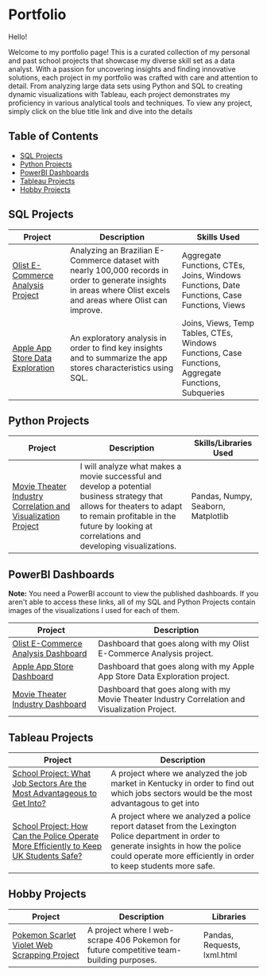# Portfolio
Hello!

Welcome to my portfolio page! This is a curated collection of my personal and past school projects that showcase my diverse skill set as a data analyst. With a passion for uncovering insights and finding innovative solutions, each project in my portfolio was crafted with care and attention to detail. From analyzing large data sets using Python and SQL to creating dynamic visualizations with Tableau, each project demonstrates my proficiency in various analytical tools and techniques. To view any project, simply click on the blue title link and dive into the details

## Table of Contents
* [SQL Projects](#sql-projects)
* [Python Projects](#python-projects)
* [PowerBI Dashboards](#powerbi-dashboards)
* [Tableau Projects](#tableau-projects)
* [Hobby Projects](#hobby-projects)

## SQL Projects

| Project                           | Description                                                                                                                                                                    | Skills Used                                                                                          |
|-----------------------------------|--------------------------------------------------------------------------------------------------------------------------------------------------------------------------------|-----------------------------------------------------------------------------------------------------|
| [Olist E-Commerce Analysis Project](https://github.com/Bdunning6/Olist-E-Commerce-Analysis/blob/main/README.md) | Analyzing an Brazilian E-Commerce dataset with nearly 100,000 records in order to generate insights in areas where Olist excels and areas where Olist can improve. | Aggregate Functions, CTEs, Joins, Windows Functions, Date Functions, Case Functions, Views          |
| [Apple App Store Data Exploration](https://github.com/Bdunning6/Apple-Store-SQL-Project)  | An exploratory analysis in order to find key insights and to summarize the app stores characteristics using SQL. | Joins, Views, Temp Tables, CTEs, Windows Functions, Case Functions, Aggregate Functions, Subqueries |

## Python Projects

| Project                                                      | Description                                                                                                                                                                                                           | Skills/Libraries Used              |
|--------------------------------------------------------------|-----------------------------------------------------------------------------------------------------------------------------------------------------------------------------------------------------------------------|------------------------------------|
| [Movie Theater Industry Correlation and Visualization Project](https://github.com/Bdunning6/Movie-Theater-Industry-Correlation-Project/blob/main/README.md) | I will analyze what makes a movie successful and develop a potential business strategy that allows for theaters to adapt to remain profitable in the future by looking at correlations and developing visualizations. | Pandas, Numpy, Seaborn, Matplotlib |

## PowerBI Dashboards

**Note:** You need a PowerBI account to view the published dashboards. If you aren't able to access these links, all of my SQL and Python Projects contain images of the visualizations I used for each of them.

| Project                             | Description                                                                                     |
|-------------------------------------|-------------------------------------------------------------------------------------------------|
| [Olist E-Commerce Analysis Dashboard](https://app.powerbi.com/groups/ec280147-b21d-47d5-9dd9-0c3563bbde5c/reports/5ded60d6-8e8e-48f8-bcf0-d0f2f9f691b0/ReportSection) | Dashboard that goes along with my Olist E-Commerce Analysis project.                            |
| [Apple App Store Dashboard](https://app.powerbi.com/groups/ec280147-b21d-47d5-9dd9-0c3563bbde5c/reports/92904175-7424-4a6f-9bb7-32ff14232be0/ReportSection4244f44c6002829d939d)           | Dashboard that goes along with my Apple App Store Data Exploration project.                     |
| [Movie Theater Industry Dashboard](https://app.powerbi.com/groups/ec280147-b21d-47d5-9dd9-0c3563bbde5c/reports/a3916d0d-f959-48b7-b705-ee540e3a6503/ReportSectionfa07a910c3440ee5ba06)    | Dashboard that goes along with my Movie Theater Industry Correlation and Visualization Project. |

## Tableau Projects

| Project                                                                                                                                                                                                            | Description                                                                                                                                                                                                  |
|--------------------------------------------------------------------------------------------------------------------------------------------------------------------------------------------------------------------|--------------------------------------------------------------------------------------------------------------------------------------------------------------------------------------------------------------|
| [School Project: What Job Sectors Are the Most Advantageous to Get Into?]( https://public.tableau.com/app/profile/brett.a.dunning/viz/AN450GProjectTableauTeam6/HighestSalaryDashboard)                            | A project where we analyzed the job market in Kentucky in order to find out which jobs sectors would be the most advantagous to get into                                                                     |
| [School Project: How Can the Police Operate More Efficiently to Keep UK Students Safe?](https://public.tableau.com/app/profile/brett.a.dunning/viz/Case2VisualAnalysisTeam6BrettDunningandJospehMedley/Dashboard1) | A project where we analyzed a police report dataset from the Lexington Police department in order to generate insights in how the police could operate more efficiently in order to keep students more safe. |

## Hobby Projects

| Project                                       | Description                                                                                                                               | Libraries |
|-----------------------------------------------|-------------------------------------------------------------------------------------------------------------------------------------------|-----------|
| [Pokemon Scarlet Violet Web Scrapping Project](https://github.com/Bdunning6/Pokemon-SV-Mini-Web-Scrapping-Project/blob/main/README.md)  | A project where I web-scrape 406 Pokemon for future competitive team-building purposes.  | Pandas, Requests, lxml.html          |
